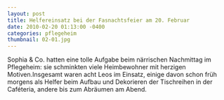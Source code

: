 ```yaml
---
layout: post
title: Helfereinsatz bei der Fasnachtsfeier am 20. Februar
date: 2010-02-20 01:13:00 -0400
categories: pflegeheim
thumbnail: 02-01.jpg
---
```

Sophia & Co. hatten eine tolle Aufgabe beim närrischen Nachmittag im Pflegeheim: sie schminkten viele Heimbewohner mit herzigen Motiven.Insgesamt waren acht Leos im Einsatz, einige davon schon früh morgens als Helfer beim Aufbau und Dekorieren der Tischreihen in der Caféteria, andere bis zum Abräumen am Abend.
